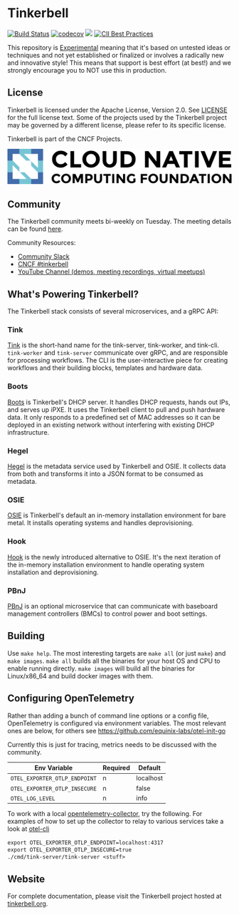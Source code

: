 # Tinkerbell

[![Build Status](https://github.com/tinkerbell/tink/workflows/For%20each%20commit%20and%20PR/badge.svg)](https://github.com/tinkerbell/tink/actions?query=workflow%3A%22For+each+commit+and+PR%22+branch%3Amain)
[![codecov](https://codecov.io/gh/tinkerbell/tink/branch/main/graph/badge.svg)](https://codecov.io/gh/tinkerbell/tink)
![](https://img.shields.io/badge/Stability-Experimental-red.svg)
[![CII Best Practices](https://bestpractices.coreinfrastructure.org/projects/4512/badge)](https://bestpractices.coreinfrastructure.org/projects/4512)

This repository is [Experimental](https://github.com/packethost/standards/blob/main/experimental-statement.md) meaning that it's based on untested ideas or techniques and not yet established or finalized or involves a radically new and innovative style! This means that support is best effort (at best!) and we strongly encourage you to NOT use this in production.

## License

Tinkerbell is licensed under the Apache License, Version 2.0. See [LICENSE](./LICENSE) for the full license text. Some of the projects used by the Tinkerbell project may be governed by a different license, please refer to its specific license.

Tinkerbell is part of the CNCF Projects.

[![CNCF](https://github.com/cncf/artwork/blob/master/other/cncf/horizontal/color/cncf-color.png)](https://landscape.cncf.io/?selected=tinkerbell)

## Community

The Tinkerbell community meets bi-weekly on Tuesday. The meeting details can be found [here][7].

Community Resources:

-   [Community Slack](https://eqix-metal-community.slack.com/)
-   [CNCF #tinkerbell](https://app.slack.com/client/T08PSQ7BQ/C01SRB41GMT)
-   [YouTube Channel (demos, meeting recordings, virtual meetups)](https://www.youtube.com/channel/UCTzWInTQPvzH21KHS8jrq7A/featured)

## What's Powering Tinkerbell?

The Tinkerbell stack consists of several microservices, and a gRPC API:

### Tink

[Tink][1] is the short-hand name for the tink-server, tink-worker, and tink-cli.
`tink-worker` and `tink-server` communicate over gRPC, and are responsible for processing workflows.
The CLI is the user-interactive piece for creating workflows and their building blocks, templates and hardware data.

### Boots

[Boots][2] is Tinkerbell's DHCP server.
It handles DHCP requests, hands out IPs, and serves up iPXE.
It uses the Tinkerbell client to pull and push hardware data.
It only responds to a predefined set of MAC addresses so it can be deployed in an existing network without interfering with existing DHCP infrastructure.

### Hegel

[Hegel][3] is the metadata service used by Tinkerbell and OSIE.
It collects data from both and transforms it into a JSON format to be consumed as metadata.

### OSIE

[OSIE][4] is Tinkerbell's default an in-memory installation environment for bare metal.
It installs operating systems and handles deprovisioning.

### Hook

[Hook][5] is the newly introduced alternative to OSIE.
It's the next iteration of the in-memory installation environment to handle operating system installation and deprovisioning.

### PBnJ

[PBnJ][6] is an optional microservice that can communicate with baseboard management controllers (BMCs) to control power and boot settings.

## Building

Use `make help`.
The most interesting targets are `make all` (or just `make`) and `make images`.
`make all` builds all the binaries for your host OS and CPU to enable running directly.
`make images` will build all the binaries for Linux/x86_64 and build docker images with them.

## Configuring OpenTelemetry

Rather than adding a bunch of command line options or a config file, OpenTelemetry
is configured via environment variables. The most relevant ones are below, for others
see https://github.com/equinix-labs/otel-init-go

Currently this is just for tracing, metrics needs to be discussed with the community.

| Env Variable                  | Required | Default   |
| ----------------------------- | -------- | --------- |
| `OTEL_EXPORTER_OTLP_ENDPOINT` | n        | localhost |
| `OTEL_EXPORTER_OTLP_INSECURE` | n        | false     |
| `OTEL_LOG_LEVEL`              | n        | info      |

To work with a local [opentelemetry-collector](https://github.com/open-telemetry/opentelemetry-collector),
try the following. For examples of how to set up the collector to relay to various services
take a look at [otel-cli](https://github.com/packethost/otel-cli)

```
export OTEL_EXPORTER_OTLP_ENDPOINT=localhost:4317
export OTEL_EXPORTER_OTLP_INSECURE=true
./cmd/tink-server/tink-server <stuff>
```

## Website

For complete documentation, please visit the Tinkerbell project hosted at [tinkerbell.org](https://tinkerbell.org).

[1]: https://github.com/tinkerbell/tink
[2]: https://github.com/tinkerbell/boots
[3]: https://github.com/tinkerbell/hegel
[4]: https://github.com/tinkerbell/osie
[5]: https://github.com/tinkerbell/hook
[6]: https://github.com/tinkerbell/pbnj
[7]: https://docs.google.com/document/d/1cEObfvQ9Tdp8zIIIg9O7P5i3CKaSj2t3JTxEufDxwWs/
